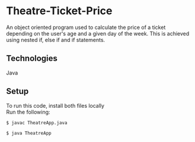 # Theatre-Ticket-Price
An object oriented program used to calculate the price of a ticket depending on the user's age and a given day of the week.
This is achieved using nested if, else if and if statements.

## Technologies

Java

## Setup

To run this code, install both files locally</br>
Run the following:


```
$ javac TheatreApp.java

$ java TheatreApp
```
